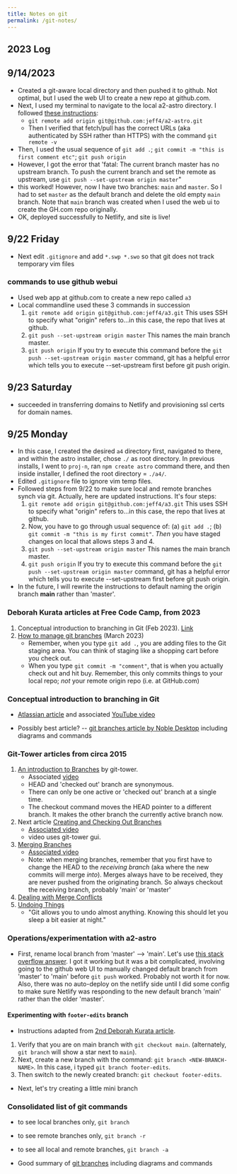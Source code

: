 ```yaml
---
title: Notes on git
permalink: /git-notes/
---
```


## 2023 Log

## 9/14/2023
* Created a git-aware local directory and then pushed it to github. Not optimal, but I used the web UI to create a new repo at github.com.
* Next, I used my terminal to navigate to the local a2-astro directory. I followed [these instructions](https://docs.github.com/en/migrations/importing-source-code/using-the-command-line-to-import-source-code/adding-locally-hosted-code-to-github#adding-a-local-repository-to-github-using-git):
	* `git remote add origin git@github.com:jeff4/a2-astro.git`
	* Then I verified that fetch/pull has the correct URLs (aka authenticated by SSH rather than HTTPS) with the command `git remote -v`
* Then, I used the usual sequence of `git add .`; `git commit -m "this is first comment etc"`; `git push origin`
* However, I got the error that 'fatal: The current branch master has no upstream branch. To push the current branch and set the remote as upstream, use `git push --set-upstream origin master`"
* this worked! However, now I have two branches: `main` and `master`. So I had to set `master` as the default branch and delete the old empty `main` branch. Note that `main` branch was created when I used the web ui to create the GH.com repo originally.  
* OK, deployed successfully to Netlify, and site is live!



## 9/22 Friday
* Next edit `.gitignore` and add `*.swp *.swo` so that git does not track temporary vim files

### commands to use github webui
* Used web app at github.com to create a new repo called `a3`
* Local commandline used these 3 commands in succession
	1. `git remote add origin git@github.com:jeff4/a3.git` This uses SSH to specify what "origin" refers to...in this case, the repo that lives at github.
	1. `git push --set-upstream origin master` This names the main branch master.
	1. `git push origin`  If you try to execute this command before the `git push --set-upstream origin master` command, git has a helpful error which tells you to execute --set-upstream first before git push origin.

## 9/23 Saturday
* succeeded in transferring domains to Netlify and provisioning ssl certs for domain names.


## 9/25 Monday
* In this case, I created the desired `a4` directory first, navigated to there, and within the astro installer, chose `./` as root directory. In previous installs, I went to `proj-n`, ran `npm create astro` command there, and then inside installer, I defined the root directory = `./a4/`.
* Edited `.gitignore` file to ignore vim temp files.
* Followed steps from 9/22 to make sure local and remote branches synch via git. Actually, here are updated instructions. It's four steps:    
	1. `git remote add origin git@github.com:jeff4/a3.git` This uses SSH to specify what "origin" refers to...in this case, the repo that lives at github.
	1. Now, you have to go through usual sequence of: (a) `git add .`; (b) `git commit -m "this is my first commit"`. *Then* you have staged changes on local that allows steps 3 and 4.
	1. `git push --set-upstream origin master` This names the main branch master.
	1. `git push origin`  If you try to execute this command before the `git push --set-upstream origin master` command, git has a helpful error which tells you to execute --set-upstream first before git push origin.
* In the future, I will rewrite the instructions to default naming the origin branch **main** rather than 'master'. 

### Deborah Kurata articles at Free Code Camp, from 2023
1. Conceptual introduction to branching in Git (Feb 2023). [Link](https://www.freecodecamp.org/news/how-to-work-with-branches-in-git/) 
1. [How to manage git branches](https://www.freecodecamp.org/news/git-branching-commands-explained/) (March 2023)
	* Remember, when you type `git add .`, you are adding files to the Git staging area. You can think of staging like a shopping cart before you check out.
	* When you type `git commit -m "comment"`, that is when you actually check out and hit buy. Remember, this only commits things to your local repo; *not* your remote origin repo (i.e. at GitHub.com)






### Conceptual introduction to branching in Git 
* [Atlassian article](https://www.atlassian.com/git/tutorials/using-branches) and associated [YouTube video](https://www.youtube.com/watch?v=S2TUommS3O0)

* Possibly best article? -- [git branches article by Noble Desktop](https://www.nobledesktop.com/learn/git/git-branches) including diagrams and commands

### Git-Tower articles from circa 2015
1. [An introduction to Branches](https://www.git-tower.com/help/videos/learning-git-with-tower/introduction-branches) by git-tower.
	* Associated [video](https://www.youtube.com/watch?v=Ao1beK2rEIY)
	* HEAD and 'checked out' branch are synonymous.
	* There can only be one active or 'checked out' branch at a single time.
	* The checkout command moves the HEAD pointer to a different branch. It makes the other branch the currently active branch now.
1. Next article [Creating and Checking Out Branches](https://www.git-tower.com/help/videos/learning-git-with-tower/creating-branches)
	* [Associated video](https://www.youtube.com/watch?v=8jLJHCcu7r4)
	* video uses git-tower gui.
1. [Merging Branches](https://www.git-tower.com/help/videos/learning-git-with-tower/merging-branches)
	* [Associated video](https://www.youtube.com/watch?v=hGmPhhdBAHE)
	* Note: when merging branches, remember that you first have to change the HEAD to the *receiving branch* (aka where the new commits will merge *into*). Merges always have to be received, they are never pushed from the originating branch. So always checkout the receiving branch, probably 'main' or 'master'
1. [Dealing with Merge Conflicts](https://www.git-tower.com/help/videos/learning-git-with-tower/merge-conflicts)
1. [Undoing Things](https://www.git-tower.com/help/videos/learning-git-with-tower/merge-conflicts)
	* "Git allows you to undo almost anything. Knowing this should let you sleep a bit easier at night." 


### Operations/experimentation with a2-astro
* First, rename local branch from 'master' --> 'main'. Let's use [this stack overflow answer](https://stackoverflow.com/a/30590238). I got it working but it was a bit complicated, involving going to the github web UI to manually changed default branch from 'master' to 'main' before `git push` worked. Probably not worth it for now. Also, there was no auto-deploy on the netlify side until I did some config to make sure Netlify was responding to the new default branch 'main' rather than the older 'master'.
#### Experimenting with `footer-edits` branch
* Instructions adapted from [2nd Deborah Kurata article](https://www.freecodecamp.org/news/git-branching-commands-explained/).
1. Verify that you are on main branch with `git checkout main`. (alternately, `git branch` will show a star next to `main`).
1. Next, create a new branch with the command: `git branch <NEW-BRANCH-NAME>`. In this case, i typed `git branch footer-edits`.
1. Then switch to the newly created branch: `git checkout footer-edits`.

* Next, let's try creating a little mini branch 


### Consolidated list of git commands
* to see local branches only, `git branch`
* to see remote branches only, `git branch -r`
* to see all local and remote branches, `git branch -a`


* Good summary of [git branches](https://www.nobledesktop.com/learn/git/git-branches) including diagrams and commands







